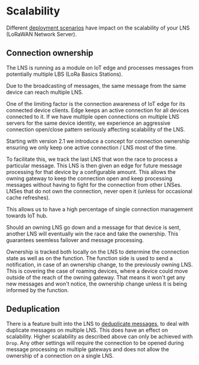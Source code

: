 # Scalability

Different [deployment scenarios](./deployment-scenarios.md) have impact
on the scalability of your LNS (LoRaWAN Network Server).

## Connection ownership

The LNS is running as a module on IoT edge and processes messages
from potentially multiple LBS (LoRa Basics Stations).

Due to the broadcasting of messages, the same message from the same
device can reach multiple LNS.

One of the limiting factor is the connection awareness of IoT edge for
its connected device clients. Edge keeps an active connection for all
devices connected to it. If we have multiple open connections on multiple
LNS servers for the same device identity, we experience an aggressive
connection open/close pattern seriously affecting scalability of the LNS.

Starting with version 2.1 we introduce a concept for connection ownership
ensuring we only keep one active connection / LNS most of the time.

To facilitate this, we track the last LNS that won the race to process
a particular message. This LNS is then given an edge for future message
processing for that device by a configurable amount. This allows
the owning gateway to keep the connection open and keep processing messages
without having to fight for the connection from other LNSes. LNSes that do not
own the connection, never open it (unless for occasional cache refreshes).

This allows us to have a high percentage of single connection management
towards IoT hub.

Should an owning LNS go down and a message for that device is sent,
another LNS will eventually win the race and take the ownership.
This guarantees seemless failover and message processing.

Ownership is tracked both locally on the LNS to determine the connection
state as well as on the function. The function side is used to send
a notification, in case of an ownership change, to the previously
owning LNS. This is covering the case of roaming devices, where a
device could move outside of the reach of the owning gateway. That means
it won't get any new messages and won't notice, the ownership change
unless it is being informed by the function.

## Deduplication

There is a feature built into the LNS to
[deduplicate messages](./../adr/007_message_deduplication.md), to
deal with duplicate messages on multiple LNS. This does
have an effect on scalability. Higher scalability as described above
can only be achieved with `Drop`. Any other settings
will require the connection to be opened during message processing
on multiple gateways and does not allow the ownership of a
connection on a single LNS.
